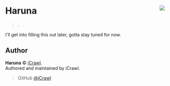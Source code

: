 # Haruna <img src="https://i.imgur.com/MCuvfV4.png" align="right">
> .

I'll get into filling this out later, gotta stay tuned for now.

## Author

**Haruna** © [iCrawl](https://github.com/iCrawl).  
Authored and maintained by iCrawl.

> GitHub [@iCrawl](https://github.com/iCrawl)
